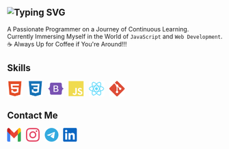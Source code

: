 ![Typing SVG](https://readme-typing-svg.demolab.com?font=Fira+Code&weight=500&size=27&duration=2500&pause=3500&color=00D7FF&center=true&vCenter=true&random=false&width=435&lines=Hi!+I'm+Ashkan+.+.+.)
---
A Passionate Programmer on a Journey of Continuous Learning. <br />
Currently Immersing Myself in the World of `JavaScript` and `Web Development`. <br />
☕ Always Up for Coffee if You're Around!!! <br />

## Skills

<p align="left">
  <a href="https://developer.mozilla.org/en-US/docs/Glossary/HTML5" target="_blank" rel="noreferrer"><img src="https://raw.githubusercontent.com/Ashkan-zrb/ashkan-zrb/67ab40c704c817f109eef42c733e4c56c143ac00/HTML5.svg" width="36" height="36" alt="HTML5" /></a> &nbsp;
  <a href="https://www.w3.org/TR/CSS/#css" target="_blank" rel="noreferrer"><img src="https://raw.githubusercontent.com/Ashkan-zrb/ashkan-zrb/67ab40c704c817f109eef42c733e4c56c143ac00/CSS3.svg" width="36" height="36" alt="CSS3" /></a> &nbsp;
  <a href="https://getbootstrap.com/" target="_blank" rel="noreferrer"><img src="https://raw.githubusercontent.com/Ashkan-zrb/ashkan-zrb/67ab40c704c817f109eef42c733e4c56c143ac00/Bootstrap.svg" width="36" height="36" alt="Bootstrap" /></a> &nbsp;
  <a href="https://developer.mozilla.org/en-US/docs/Web/JavaScript" target="_blank" rel="noreferrer"><img src="https://raw.githubusercontent.com/Ashkan-zrb/ashkan-zrb/67ab40c704c817f109eef42c733e4c56c143ac00/JavaScript.svg" width="36" height="36" alt="JavaScript" /></a> &nbsp;
  <a href="https://reactjs.org/" target="_blank" rel="noreferrer"><img src="https://raw.githubusercontent.com/Ashkan-zrb/ashkan-zrb/67ab40c704c817f109eef42c733e4c56c143ac00/React.svg" width="36" height="36" alt="React" /></a> &nbsp;
  <a href="https://git-scm.com/" target="_blank" rel="noreferrer"><img src="https://raw.githubusercontent.com/Ashkan-zrb/ashkan-zrb/67ab40c704c817f109eef42c733e4c56c143ac00/Git.svg" width="36" height="36" alt="Git" /></a>
</p>

## Contact Me

<p align="left">
    <a href="" target="_blank"><img src="https://raw.githubusercontent.com/Ashkan-zrb/ashkan-zrb/97a139226f2e784287b80014d3494c76d328f734/Gmail.svg" width="32" height="32" alt="Gmail"/></a> &nbsp;
    <a href="" target="_blank"><img src="https://raw.githubusercontent.com/Ashkan-zrb/ashkan-zrb/97a139226f2e784287b80014d3494c76d328f734/Instagram.svg" width="32" height="32" alt="Instagram"/></a> &nbsp;
    <a href="" target="_blank"><img src="https://raw.githubusercontent.com/Ashkan-zrb/ashkan-zrb/398dc86d588de9abe143e15add990d5522aca8a4/Telegram.svg" width="32" height="32" alt="Telegram"/></a> &nbsp;
    <a href="" target="_blank"><img src="https://raw.githubusercontent.com/Ashkan-zrb/ashkan-zrb/97a139226f2e784287b80014d3494c76d328f734/Linkedin.svg" width="32" height="32" alt="Linkedin"/></a>
</p>


